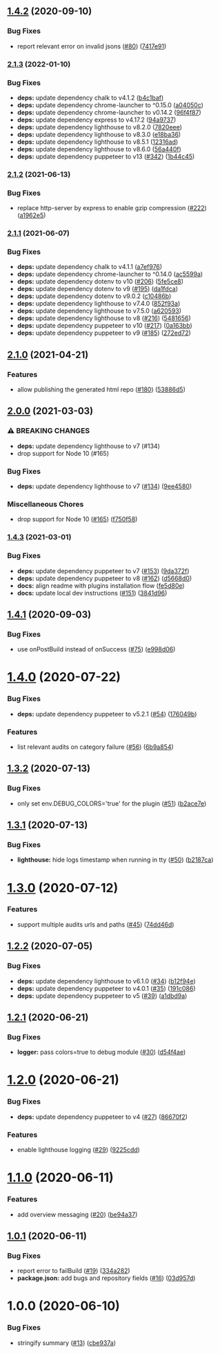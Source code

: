## [1.4.2](https://github.com/netlify-labs/netlify-plugin-lighthouse/compare/v1.4.1...v1.4.2) (2020-09-10)


### Bug Fixes

* report relevant error on invalid jsons ([#80](https://github.com/netlify-labs/netlify-plugin-lighthouse/issues/80)) ([7417e91](https://github.com/netlify-labs/netlify-plugin-lighthouse/commit/7417e9170ba9865fb63ea1a34878b21bd5245232))

### [2.1.3](https://github.com/netlify-labs/netlify-plugin-lighthouse/compare/v2.1.2...v2.1.3) (2022-01-10)


### Bug Fixes

* **deps:** update dependency chalk to v4.1.2 ([b4c1baf](https://github.com/netlify-labs/netlify-plugin-lighthouse/commit/b4c1baf3ddb298fc9053fc30b10ab95bd724b98d))
* **deps:** update dependency chrome-launcher to ^0.15.0 ([a04050c](https://github.com/netlify-labs/netlify-plugin-lighthouse/commit/a04050c5ed853fa06ffb580f7e299149b312597d))
* **deps:** update dependency chrome-launcher to v0.14.2 ([96f4f87](https://github.com/netlify-labs/netlify-plugin-lighthouse/commit/96f4f8723bd57a48cbc780890aa92749471c77a3))
* **deps:** update dependency express to v4.17.2 ([94a9737](https://github.com/netlify-labs/netlify-plugin-lighthouse/commit/94a973766852ca44ad80eb62327bd7f90ead80a1))
* **deps:** update dependency lighthouse to v8.2.0 ([7820eee](https://github.com/netlify-labs/netlify-plugin-lighthouse/commit/7820eee8e86c40b49ab28fd7ba8ac8f8135a8e9e))
* **deps:** update dependency lighthouse to v8.3.0 ([e18ba36](https://github.com/netlify-labs/netlify-plugin-lighthouse/commit/e18ba3605541a3b8112e4bb66e947ace47f7fbad))
* **deps:** update dependency lighthouse to v8.5.1 ([12316ad](https://github.com/netlify-labs/netlify-plugin-lighthouse/commit/12316ad61a88460e2cb1f134050de3d3a93f6322))
* **deps:** update dependency lighthouse to v8.6.0 ([56a440f](https://github.com/netlify-labs/netlify-plugin-lighthouse/commit/56a440f934999c0dd66432e0d5224ff879795184))
* **deps:** update dependency puppeteer to v13 ([#342](https://github.com/netlify-labs/netlify-plugin-lighthouse/issues/342)) ([1b44c45](https://github.com/netlify-labs/netlify-plugin-lighthouse/commit/1b44c45cb7686689e29756f379640a5937bad215))

### [2.1.2](https://www.github.com/netlify-labs/netlify-plugin-lighthouse/compare/v2.1.1...v2.1.2) (2021-06-13)


### Bug Fixes

* replace http-server by express to enable gzip compression ([#222](https://www.github.com/netlify-labs/netlify-plugin-lighthouse/issues/222)) ([a1962e5](https://www.github.com/netlify-labs/netlify-plugin-lighthouse/commit/a1962e57de1a13c98436646355f72019f4beca79))

### [2.1.1](https://www.github.com/netlify-labs/netlify-plugin-lighthouse/compare/v2.1.0...v2.1.1) (2021-06-07)


### Bug Fixes

* **deps:** update dependency chalk to v4.1.1 ([a7ef976](https://www.github.com/netlify-labs/netlify-plugin-lighthouse/commit/a7ef976d9a211be51cd6f02702b712d52127a18b))
* **deps:** update dependency chrome-launcher to ^0.14.0 ([ac5599a](https://www.github.com/netlify-labs/netlify-plugin-lighthouse/commit/ac5599a10463ef04b76c7d1c530cf404deaa510a))
* **deps:** update dependency dotenv to v10 ([#206](https://www.github.com/netlify-labs/netlify-plugin-lighthouse/issues/206)) ([5fe5ce8](https://www.github.com/netlify-labs/netlify-plugin-lighthouse/commit/5fe5ce8a893c9f5224fbbe9b219d8e1217c2c38b))
* **deps:** update dependency dotenv to v9 ([#195](https://www.github.com/netlify-labs/netlify-plugin-lighthouse/issues/195)) ([da1fdca](https://www.github.com/netlify-labs/netlify-plugin-lighthouse/commit/da1fdca91778a4b00b008b9af465cd7260c413dd))
* **deps:** update dependency dotenv to v9.0.2 ([c10486b](https://www.github.com/netlify-labs/netlify-plugin-lighthouse/commit/c10486bb5561181c23efeb6c96df1a24f0b08938))
* **deps:** update dependency lighthouse to v7.4.0 ([852f93a](https://www.github.com/netlify-labs/netlify-plugin-lighthouse/commit/852f93a182cce99dd8d3386638c860901807ff4c))
* **deps:** update dependency lighthouse to v7.5.0 ([a620593](https://www.github.com/netlify-labs/netlify-plugin-lighthouse/commit/a62059372805284660e9db143f8d81919c0a3239))
* **deps:** update dependency lighthouse to v8 ([#216](https://www.github.com/netlify-labs/netlify-plugin-lighthouse/issues/216)) ([5481656](https://www.github.com/netlify-labs/netlify-plugin-lighthouse/commit/5481656bd50e11068012a872926733564d4ac5ca))
* **deps:** update dependency puppeteer to v10 ([#217](https://www.github.com/netlify-labs/netlify-plugin-lighthouse/issues/217)) ([0a163bb](https://www.github.com/netlify-labs/netlify-plugin-lighthouse/commit/0a163bbd066f0702cfa72720a5a27be0808af44d))
* **deps:** update dependency puppeteer to v9 ([#185](https://www.github.com/netlify-labs/netlify-plugin-lighthouse/issues/185)) ([272ed72](https://www.github.com/netlify-labs/netlify-plugin-lighthouse/commit/272ed7267374059eb4c6e516f4f3050d00438390))

## [2.1.0](https://www.github.com/netlify-labs/netlify-plugin-lighthouse/compare/v2.0.0...v2.1.0) (2021-04-21)


### Features

* allow publishing the generated html repo ([#180](https://www.github.com/netlify-labs/netlify-plugin-lighthouse/issues/180)) ([53886d5](https://www.github.com/netlify-labs/netlify-plugin-lighthouse/commit/53886d592ac017f44e7959954b7ab2bcbd517b10))

## [2.0.0](https://www.github.com/netlify-labs/netlify-plugin-lighthouse/compare/v1.4.3...v2.0.0) (2021-03-03)


### ⚠ BREAKING CHANGES

* **deps:** update dependency lighthouse to v7 (#134)
* drop support for Node 10 (#165)

### Bug Fixes

* **deps:** update dependency lighthouse to v7 ([#134](https://www.github.com/netlify-labs/netlify-plugin-lighthouse/issues/134)) ([9ee4580](https://www.github.com/netlify-labs/netlify-plugin-lighthouse/commit/9ee4580368ec16a9f9895e9038d3301acbe582fe))


### Miscellaneous Chores

* drop support for Node 10 ([#165](https://www.github.com/netlify-labs/netlify-plugin-lighthouse/issues/165)) ([f750f58](https://www.github.com/netlify-labs/netlify-plugin-lighthouse/commit/f750f5895c5993b75520a0c83ef5e85277479287))

### [1.4.3](https://www.github.com/netlify-labs/netlify-plugin-lighthouse/compare/v1.4.2...v1.4.3) (2021-03-01)


### Bug Fixes

* **deps:** update dependency puppeteer to v7 ([#153](https://www.github.com/netlify-labs/netlify-plugin-lighthouse/issues/153)) ([9da372f](https://www.github.com/netlify-labs/netlify-plugin-lighthouse/commit/9da372f9b0a69f111a0036c57210f1e3bf8297eb))
* **deps:** update dependency puppeteer to v8 ([#162](https://www.github.com/netlify-labs/netlify-plugin-lighthouse/issues/162)) ([d5668d0](https://www.github.com/netlify-labs/netlify-plugin-lighthouse/commit/d5668d08a8ed756846477a5d6fb00b31df31677d))
* **docs:** align readme with plugins installation flow ([fe5d80e](https://www.github.com/netlify-labs/netlify-plugin-lighthouse/commit/fe5d80eb3ccaa1760ada523778be2d0c626e19cf))
* **docs:** update local dev instructions ([#151](https://www.github.com/netlify-labs/netlify-plugin-lighthouse/issues/151)) ([3841d96](https://www.github.com/netlify-labs/netlify-plugin-lighthouse/commit/3841d960f55e215392fbacd739f2fdc4708ec2ab))

## [1.4.1](https://github.com/netlify-labs/netlify-plugin-lighthouse/compare/v1.4.0...v1.4.1) (2020-09-03)


### Bug Fixes

* use onPostBuild instead of onSuccess ([#75](https://github.com/netlify-labs/netlify-plugin-lighthouse/issues/75)) ([e998d06](https://github.com/netlify-labs/netlify-plugin-lighthouse/commit/e998d06c6e2e3041001a8fd70f4b1716c8d86c90))

# [1.4.0](https://github.com/netlify-labs/netlify-plugin-lighthouse/compare/v1.3.2...v1.4.0) (2020-07-22)


### Bug Fixes

* **deps:** update dependency puppeteer to v5.2.1 ([#54](https://github.com/netlify-labs/netlify-plugin-lighthouse/issues/54)) ([176049b](https://github.com/netlify-labs/netlify-plugin-lighthouse/commit/176049ba7b45d10c82c3e9afb4fdd86204ac82a4))


### Features

* list relevant audits on category failure ([#56](https://github.com/netlify-labs/netlify-plugin-lighthouse/issues/56)) ([6b9a854](https://github.com/netlify-labs/netlify-plugin-lighthouse/commit/6b9a854189f489b65ebf63d384ca0d82bbe56ce5))

## [1.3.2](https://github.com/netlify-labs/netlify-plugin-lighthouse/compare/v1.3.1...v1.3.2) (2020-07-13)


### Bug Fixes

* only set env.DEBUG_COLORS='true' for the plugin ([#51](https://github.com/netlify-labs/netlify-plugin-lighthouse/issues/51)) ([b2ace7e](https://github.com/netlify-labs/netlify-plugin-lighthouse/commit/b2ace7e15ce36084414d96dd0a7abb7a75948b54))

## [1.3.1](https://github.com/netlify-labs/netlify-plugin-lighthouse/compare/v1.3.0...v1.3.1) (2020-07-13)


### Bug Fixes

* **lighthouse:** hide logs timestamp when running in tty ([#50](https://github.com/netlify-labs/netlify-plugin-lighthouse/issues/50)) ([b2187ca](https://github.com/netlify-labs/netlify-plugin-lighthouse/commit/b2187cac4413f993a8b27a47c49b0dfe48f9f044))

# [1.3.0](https://github.com/netlify-labs/netlify-plugin-lighthouse/compare/v1.2.2...v1.3.0) (2020-07-12)


### Features

* support multiple audits urls and paths ([#45](https://github.com/netlify-labs/netlify-plugin-lighthouse/issues/45)) ([74dd46d](https://github.com/netlify-labs/netlify-plugin-lighthouse/commit/74dd46d5e36bb168e7b1bdb600d23a8deee93cdc))

## [1.2.2](https://github.com/netlify-labs/netlify-plugin-lighthouse/compare/v1.2.1...v1.2.2) (2020-07-05)


### Bug Fixes

* **deps:** update dependency lighthouse to v6.1.0 ([#34](https://github.com/netlify-labs/netlify-plugin-lighthouse/issues/34)) ([b12f94e](https://github.com/netlify-labs/netlify-plugin-lighthouse/commit/b12f94ebea0f2a6bc430289f453e5351621fdf30))
* **deps:** update dependency puppeteer to v4.0.1 ([#35](https://github.com/netlify-labs/netlify-plugin-lighthouse/issues/35)) ([191c086](https://github.com/netlify-labs/netlify-plugin-lighthouse/commit/191c086dd9ef33d17ed81554fc3b3e33cb75e9d2))
* **deps:** update dependency puppeteer to v5 ([#39](https://github.com/netlify-labs/netlify-plugin-lighthouse/issues/39)) ([a1dbd9a](https://github.com/netlify-labs/netlify-plugin-lighthouse/commit/a1dbd9a497402e205bc788ff1c847820935a02e4))

## [1.2.1](https://github.com/netlify-labs/netlify-plugin-lighthouse/compare/v1.2.0...v1.2.1) (2020-06-21)


### Bug Fixes

* **logger:** pass colors=true to debug module ([#30](https://github.com/netlify-labs/netlify-plugin-lighthouse/issues/30)) ([d54f4ae](https://github.com/netlify-labs/netlify-plugin-lighthouse/commit/d54f4ae2bed3aef12110ac627b56cadb6a6ff28d))

# [1.2.0](https://github.com/netlify-labs/netlify-plugin-lighthouse/compare/v1.1.0...v1.2.0) (2020-06-21)


### Bug Fixes

* **deps:** update dependency puppeteer to v4 ([#27](https://github.com/netlify-labs/netlify-plugin-lighthouse/issues/27)) ([86670f2](https://github.com/netlify-labs/netlify-plugin-lighthouse/commit/86670f2eb11d101774f3b1feba727244138b347e))


### Features

* enable lighthouse logging ([#29](https://github.com/netlify-labs/netlify-plugin-lighthouse/issues/29)) ([9225cdd](https://github.com/netlify-labs/netlify-plugin-lighthouse/commit/9225cddcbc366ae18ded5b7e5f2d50d7a0ae5e09))

# [1.1.0](https://github.com/netlify-labs/netlify-plugin-lighthouse/compare/v1.0.1...v1.1.0) (2020-06-11)


### Features

* add overview messaging ([#20](https://github.com/netlify-labs/netlify-plugin-lighthouse/issues/20)) ([be94a37](https://github.com/netlify-labs/netlify-plugin-lighthouse/commit/be94a37ea9460cd32582a5ce5e64af8ea8663eca))

## [1.0.1](https://github.com/netlify-labs/netlify-plugin-lighthouse/compare/v1.0.0...v1.0.1) (2020-06-11)


### Bug Fixes

* report error to failBuild ([#19](https://github.com/netlify-labs/netlify-plugin-lighthouse/issues/19)) ([334a282](https://github.com/netlify-labs/netlify-plugin-lighthouse/commit/334a282244bcd1b733ff9004d0c738585dddf6df))
* **package.json:** add bugs and repository fields ([#16](https://github.com/netlify-labs/netlify-plugin-lighthouse/issues/16)) ([03d957d](https://github.com/netlify-labs/netlify-plugin-lighthouse/commit/03d957dcf4345103c79400a18801b7e9d7e7b019))

# 1.0.0 (2020-06-10)


### Bug Fixes

* stringify summary ([#13](https://github.com/netlify-labs/netlify-plugin-lighthouse/issues/13)) ([cbe937a](https://github.com/netlify-labs/netlify-plugin-lighthouse/commit/cbe937a7a77f92e915eca5c122a2cba7597d24ed))
